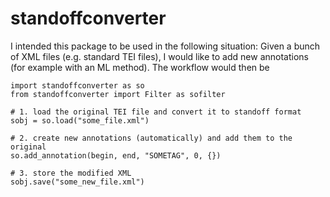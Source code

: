 # standoffconverter


I intended this package to be used in the following situation:
Given a bunch of XML files (e.g. standard TEI files), I would like to add new annotations (for example with an ML method). The workflow would then be

```
import standoffconverter as so
from standoffconverter import Filter as sofilter

# 1. load the original TEI file and convert it to standoff format
sobj = so.load("some_file.xml")

# 2. create new annotations (automatically) and add them to the original
so.add_annotation(begin, end, "SOMETAG", 0, {})

# 3. store the modified XML
sobj.save("some_new_file.xml")
```